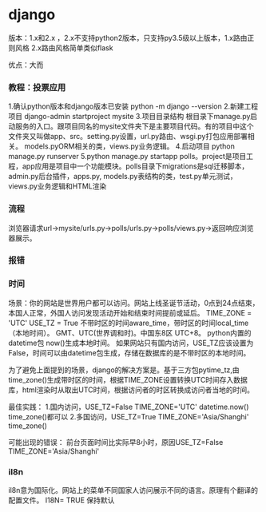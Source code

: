 django
===
版本：1.x和2.x ，2.x不支持python2版本，只支持py3.5级以上版本，1.x路由正则风格 2.x路由风格简单类似flask

优点：大而

### 教程：投票应用
1.确认python版本和django版本已安装
 python -m django --version
2.新建工程项目
 django-admin startproject mysite
3.项目目录结构
 根目录下manage.py启动服务的入口。跟项目同名的mysite文件夹下是主要项目代码。有的项目中这个文件夹又叫做app、src。setting.py设置，url.py路由、wsgi.py打包应用部署相关。
models.pyORM相关的类，views.py业务逻辑。 
4.启动项目 python manage.py runserver
5.python manage.py startapp polls。project是项目工程，app应用是项目中一个功能模块。polls目录下migrations是sql迁移脚本，admin.py后台插件，apps.py, models.py表结构的类，test.py单元测试，views.py业务逻辑和HTML渲染

### 流程
浏览器请求url→mysite/urls.py→polls/urls.py→polls/views.py→返回响应浏览器展示。

### 报错


### 时间
场景：你的网站是世界用户都可以访问。网站上线圣诞节活动，0点到24点结束，本国人正常，外国人访问发现活动开始和结束时间提前或延后。
TIME_ZONE = 'UTC'
USE_TZ = True
不带时区的时间aware_time，带时区的时间local_time（本地时间）。
GMT、UTC(世界调和时)。中国东8区 UTC+8。
python内置的datetime包 now()生成本地时间。
如果网站只有国内访问，USE_TZ应该设置为False，时间可以由datetime包生成，存储在数据库的是不带时区的本地时间。

为了避免上面提到的场景，django的解决方案是。基于三方包pytime_tz,由time_zone()生成带时区的时间，根据TIME_ZONE设置转换UTC时间存入数据库，html渲染时从取出UTC时间，根据访问者的时区转换成访问者当地的时间。

最佳实践：
1.国内访问，USE_TZ=False  TIME_ZONE='UTC' datetime.now() time_zone()都可以
2.多国访问，USE_TZ=True TIME_ZONE='Asia/Shanghi' time_zone()

可能出现的错误：
前台页面时间比实际早8小时，原因USE_TZ=False TIME_ZONE='Asia/Shanghi'

### il8n
il8n意为国际化。网站上的菜单不同国家人访问展示不同的语言。原理有个翻译的配置文件。
I18N= TRUE 保持默认